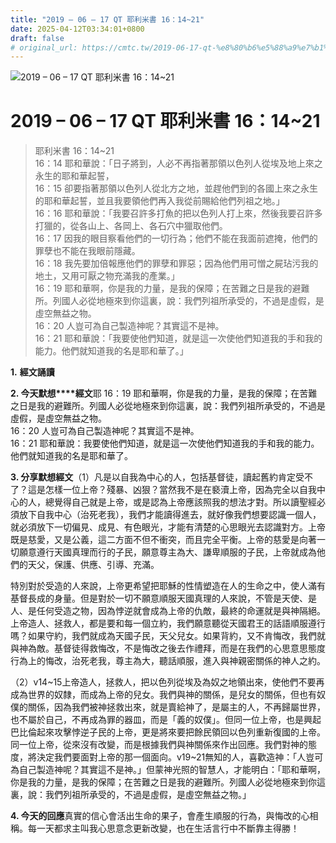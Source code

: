 ```yaml
---
title: "2019 – 06 – 17 QT 耶利米書 16：14~21"
date: 2025-04-12T03:34:01+0800
draft: false
# original_url: https://cmtc.tw/2019-06-17-qt-%e8%80%b6%e5%88%a9%e7%b1%b3%e6%9b%b8-16%ef%bc%9a1421
---
```


![2019 – 06 – 17 QT 耶利米書 16：14~21](/images/qt.jpg   "2019 – 06 – 17 QT 耶利米書 16：14~21")

# 2019 – 06 – 17 QT 耶利米書 16：14~21

> 耶利米書 16：14~21  
> 16：14 耶和華說：「日子將到，人必不再指著那領以色列人從埃及地上來之永生的耶和華起誓，  
> 16：15 卻要指著那領以色列人從北方之地，並趕他們到的各國上來之永生的耶和華起誓，並且我要領他們再入我從前賜給他們列祖之地。」  
> 16：16 耶和華說：「我要召許多打魚的把以色列人打上來，然後我要召許多打獵的，從各山上、各岡上、各石穴中獵取他們。  
> 16：17 因我的眼目察看他們的一切行為；他們不能在我面前遮掩，他們的罪孽也不能在我眼前隱藏。  
> 16：18 我先要加倍報應他們的罪孽和罪惡；因為他們用可憎之屍玷污我的地土，又用可厭之物充滿我的產業。」  
> 16：19 耶和華啊，你是我的力量，是我的保障；在苦難之日是我的避難所。列國人必從地極來到你這裏，說：我們列祖所承受的，不過是虛假，是虛空無益之物。  
> 16：20 人豈可為自己製造神呢？其實這不是神。  
> 16：21 耶和華說：「我要使他們知道，就是這一次使他們知道我的手和我的能力。他們就知道我的名是耶和華了。」

**1.** **經文誦讀**

**2. 今天默想****經文**耶 16：19 耶和華啊，你是我的力量，是我的保障；在苦難之日是我的避難所。列國人必從地極來到你這裏，說：我們列祖所承受的，不過是虛假，是虛空無益之物。  
16：20 人豈可為自己製造神呢？其實這不是神。  
16：21 耶和華說：我要使他們知道，就是這一次使他們知道我的手和我的能力。他們就知道我的名是耶和華了。

**3. 分享默想經文**（1）凡是以自我為中心的人，包括基督徒，讀起舊約肯定受不了？這是怎樣一位上帝？殘暴、凶狠？當然我不是在褻瀆上帝，因為完全以自我中心的人，總覺得自己就是上帝，或是認為上帝應該照我的想法才對。所以讀聖經必須放下自我中心（治死老我），我們才能讀得進去，就好像我們想要認識一個人，就必須放下一切偏見、成見、有色眼光，才能有清楚的心思眼光去認識對方。上帝既是慈愛，又是公義，這二方面不但不衝突，而且完全平衡。上帝的慈愛是向著一切願意遵行天國真理而行的子民，願意尊主為大、謙卑順服的子民，上帝就成為他們的天父，保護、供應、引導、充滿。

特別對於受造的人來說，上帝更希望把耶穌的性情塑造在人的生命之中，使人滿有基督長成的身量。但是對於一切不願意順服天國真理的人來說，不管是天使、是人、是任何受造之物，因為悖逆就會成為上帝的仇敵，最終的命運就是與神隔絕。上帝造人、拯救人，都是要和每一個立約，我們願意聽從天國君王的話語順服遵行嗎？如果守約，我們就成為天國子民，天父兒女。如果背約，又不肯悔改，我們就與神為敵。基督徒得救悔改，不是悔改之後去作禮拜，而是在我們的心思意思態度行為上的悔改，治死老我，尊主為大，聽話順服，進入與神親密關係的神人之約。

（2）v14~15上帝造人，拯救人，把以色列從埃及為奴之地領出來，使他們不要再成為世界的奴隸，而成為上帝的兒女。我們與神的關係，是兒女的關係，但也有奴僕的關係，因為我們被神拯救出來，就是賣給神了，是屬主的人，不再歸屬世界，也不屬於自己，不再成為罪的器皿，而是「義的奴僕」。但同一位上帝，也是興起巴比倫起來攻擊悖逆子民的上帝，更是將來要把餘民領回以色列重新復國的上帝。同一位上帝，從來沒有改變，而是根據我們與神關係來作出回應。我們對神的態度，將決定我們要面對上帝的那一個面向。v19~21無知的人，喜歡造神：「人豈可為自己製造神呢？其實這不是神。」但蒙神光照的智慧人，才能明白：「耶和華啊，你是我的力量，是我的保障；在苦難之日是我的避難所。列國人必從地極來到你這裏，說：我們列祖所承受的，不過是虛假，是虛空無益之物。」

**4. 今天的回應**真實的信心會活出生命的果子，會產生順服的行為，與悔改的心相稱。每一天都求主叫我心思意念更新改變，也在生活言行中不斷靠主得勝！